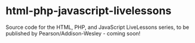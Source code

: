 html-php-javascript-livelessons
===============================

Source code for the HTML, PHP, and JavaScript LiveLessons series, to be published by Pearson/Addison-Wesley - coming soon! 